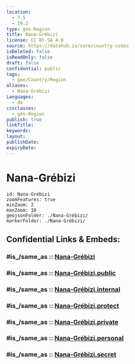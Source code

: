 ```yaml
---
location:
  - 7.5
  - 19.2
type: geo-Region
title: Nana-Grébizi
license: CC BY-SA 4.0
source: https://datahub.io/core/country-codes
isDeleted: false
isReadOnly: false
draft: false
confidential: public
tags:
  - geo/Country/Region
aliases:
  - Nana-Grébizi
Languages:
  - de
cssclasses:
  - geo-Region
publish: true
linkTitle:
keywords:
layout:
publishDate:
expiryDate:
---
```


# Nana-Grébizi

```leaflet
id: Nana-Grébizi
zoomFeatures: true 
minZoom: 2 
maxZoom: 18
geojsonFolder: ./Nana-Grébizi/
markerFolder: ./Nana-Grébizi/
```


## Confidential Links & Embeds: 

### #is_/same_as :: [Nana-Grébizi](/_Standards/Earth/Continent/Africa/Africa~Central/Central_African_Rep/prefectures~Central_African_Rep/Nana-Grébizi.md) 

### #is_/same_as :: [Nana-Grébizi.public](/_public/Earth/Continent/Africa/Africa~Central/Central_African_Rep/prefectures~Central_African_Rep/Nana-Grébizi.public.md) 

### #is_/same_as :: [Nana-Grébizi.internal](/_internal/Earth/Continent/Africa/Africa~Central/Central_African_Rep/prefectures~Central_African_Rep/Nana-Grébizi.internal.md) 

### #is_/same_as :: [Nana-Grébizi.protect](/_protect/Earth/Continent/Africa/Africa~Central/Central_African_Rep/prefectures~Central_African_Rep/Nana-Grébizi.protect.md) 

### #is_/same_as :: [Nana-Grébizi.private](/_private/Earth/Continent/Africa/Africa~Central/Central_African_Rep/prefectures~Central_African_Rep/Nana-Grébizi.private.md) 

### #is_/same_as :: [Nana-Grébizi.personal](/_personal/Earth/Continent/Africa/Africa~Central/Central_African_Rep/prefectures~Central_African_Rep/Nana-Grébizi.personal.md) 

### #is_/same_as :: [Nana-Grébizi.secret](/_secret/Earth/Continent/Africa/Africa~Central/Central_African_Rep/prefectures~Central_African_Rep/Nana-Grébizi.secret.md)


